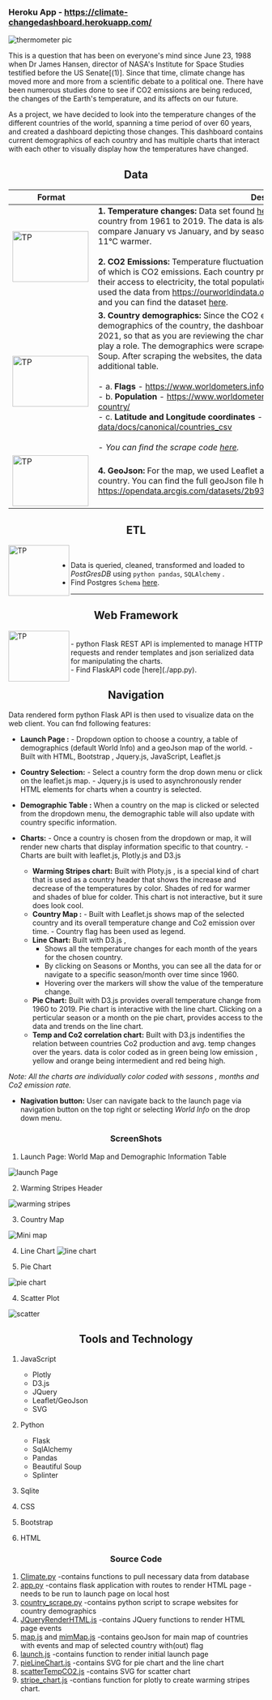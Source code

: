 ### Heroku App - https://climate-changedashboard.herokuapp.com/
![thermometer pic](https://github.com/divya-gh/Climate-Interactive-Dashboard/blob/corters22/Images/thermometer%20pic.png)

This is a question that has been on everyone's mind since June 23, 1988 when Dr James Hansen, director of NASA's Institute for Space Studies testified before the US Senate[(1)]. Since that time, climate change has moved more and more from a scientific debate to a political one. There have been numerous studies done to see if CO2 emissions are being reduced, the changes of the Earth's temperature, and its affects on our future. 

As a project, we have decided to look into the temperature changes of the different countries of the world, spanning a time period of over 60 years, and created a dashboard depicting those changes. This dashboard contains current demographics of each country and has multiple charts that interact with each other to visually display how the temperatures have changed.

<h2 align='center'>Data</h2>

|         Format      |        Description       |
| ------------------------------ | ------------- |
| <img src="./static/Image/csv.png" alt="TP" align='left'  width="150" height="100">         |  **1. Temperature changes:** Data set found [here](https://www.kaggle.com/sevgisarac/temperature-change?select=Environment_Temperature_change_E_All_Data_NOFLAG.csv) shows the changes in temperature in each country from 1961 to 2019. The data is also split up into each month, so that you can compare January vs January, and by season. The changes go anywhere from 9&deg;C cooler to 11&deg;C warmer.<br/><br/> **2. CO2 Emissions:** Temperature fluctuations can be caused by many different events, one of which is CO2 emissions. Each country produces different amounts of CO2 dependent on their access to electricity, the total population, the urban population and other factors. We used the data from https://ourworldindata.org/co2-and-other-greenhouse-gas-emissions and you can find the dataset [here](./static/data/CO2_emission.csv). |
|         <img src="./static/Image/webScrape1.png" alt="TP" align='left'  width="150" height="100">                        |   **3. Country demographics:** Since the CO2 emissions can be influenced by the demographics of the country, the dashboard includes current demographics, as of May 2021, so that as you are reviewing the charts, you can see how the demographics might play a role. The demographics were scraped from three different websites using Beautiful Soup. After scraping the websites, the data was pushed into the sqlite database as an additional table.<br><br>- a. __Flags__ - https://www.worldometers.info/geography/flags-of-the-world/<br>- b. __Population__ - https://www.worldometers.info/world-population/population-by-country/<br>-  c. __Latitude and Longitude coordinates__ - https://developers.google.com/public-data/docs/canonical/countries_csv<br><br>-  *You can find the scrape code [here](./country_scrape.py).*  |
|         <img src="./static/Image/Geojson.jpg" alt="TP" align='left'  width="150" height="100">                        |   **4. GeoJson:** For the map, we used Leaflet and geoJson files for the boundaries of the each country. You can find the full geoJson file here https://opendata.arcgis.com/datasets/2b93b06dc0dc4e809d3c8db5cb96ba69_0.geojson.  |

<h2 align='center'>ETL</h2>

<img src="./static/Image/postgresql-logo.png" alt="TP" align='left'  width="120" height="100"> <br/>
- Data is queried, cleaned, transformed and loaded to *PostGresDB* using `python pandas`, `SQLAlchemy` . <br/>
- Find Postgres `Schema` [here](./static/data/climateDB.db.sql).
----
<h2 align='center'>Web Framework</h2>
<img src="./static/Image/flask_api.jpg" alt="TP" align='left'  width="120" height="100"> <br/>
- python Flask REST API is implemented to manage HTTP requests and render templates and json serialized data for manipulating the charts. <br/>
- Find FlaskAPI code [here](./app.py).

<h2 align='center'>Navigation</h2>

Data rendered form python Flask API is then used to visualize data on the web client. You can fnd following features:

- __Launch Page :__  - Dropdown option to choose a country, a table of demographics (default World Info) and a geoJson map of the world. 
                     - Built with HTML, Bootstrap , Jquery.js, JavaScript, Leaflet.js
               
- __Country Selection:__  - Select a country form the drop down menu or click on the leaflet.js map.
                          - Jquery.js is used to asynchronously render HTML elements for charts when a country is selected.
 
- __Demographic Table :__ When a country on the map is clicked or selected from the dropdown menu, the demographic table will also update with country specific information.

- __Charts:__  - Once a country is chosen from the dropdown or map, it will render new charts that display information specific to that country. 
               - Charts are built with leaflet.js, Plotly.js and D3.js

   - __Warming Stripes chart:__ Built with Ploty.js , is a special kind of chart that is used as a country header that shows the increase and decrease of the temperatures 
                                     by color. Shades of red for warmer and shades of blue for colder. This chart is not interactive, but it sure does look cool.
   - __Country Map :__ - Built with Leaflet.js shows map of the selected country and its overall temperature change and Co2 emission over time.
                       - Country flag has been used as legend.
   - __Line Chart:__ Built with D3.js ,        
      - Shows all the temperature changes for each month of the years for the chosen country.
      - By clicking on Seasons or Months, you can see all the data for or navigate to a specific season/month over time since 1960. 
      - Hovering over the markers will show the value of the temperature change.
   - __Pie Chart:__ Built with D3.js provides overall temperature change from 1960 to 2019. Pie chart is interactive with the line chart. Clicking on a perticular season or 
                    a month on the pie chart, provides access to the data and trends on the line chart.
   - __Temp and Co2 correlation chart:__ Built with D3.js indentifies the relation between countries Co2 production and avg. temp changes over the years. data is 
                                         color coded as in green being low emission , yellow and orange being intermedient and red being high.
        
*Note: All the charts are individually color coded with sessons , months and Co2 emission rate.*

- __Nagivation button:__ User can navigate back to the launch page via navigation button on the top right or selecting *World Info* on the drop down menu.
  
  
<h3 align='center'>ScreenShots</h3>

1. Launch Page: World Map and Demographic Information Table

![launch Page](https://github.com/divya-gh/Climate-Interactive-Dashboard/blob/main/static/Image/screenshot-minimap.PNG)

2. Warming Stripes Header

![warming stripes](https://github.com/divya-gh/Climate-Interactive-Dashboard/blob/main/static/Image/screenshot-warming-stripes.PNG)

3. Country Map

![Mini map](https://github.com/divya-gh/Climate-Interactive-Dashboard/blob/main/static/Image/screenshot-minimap.PNG)

4. Line Chart
![line chart](https://github.com/divya-gh/Climate-Interactive-Dashboard/blob/main/static/Image/screenshot-line-chart.PNG)

5. Pie Chart

![pie chart](https://github.com/divya-gh/Climate-Interactive-Dashboard/blob/main/static/Image/screenshot-piechart.PNG)

4. Scatter Plot

![scatter](https://github.com/divya-gh/Climate-Interactive-Dashboard/blob/main/static/Image/screenshot-scatter-chart.PNG)


<h2 align='center'>Tools and Technology</h2>

1. JavaScript
 
    + Plotly
    + D3.js
    + JQuery
    + Leaflet/GeoJson
    + SVG

2. Python

    + Flask
    + SqlAlchemy
    + Pandas
    + Beautiful Soup
    + Splinter

3. Sqlite
4. CSS
5. Bootstrap
6. HTML


<h3 align='center'>Source Code</h3>

1. [Climate.py](https://github.com/divya-gh/Climate-Interactive-Dashboard/blob/main/climate.py)
    -contains functions to pull necessary data from database
2. [app.py](https://github.com/divya-gh/Climate-Interactive-Dashboard/blob/main/app.py)
    -contains flask application with routes to render HTML page
    -needs to be run to launch page on local host
3. [country_scrape.py](https://github.com/divya-gh/Climate-Interactive-Dashboard/blob/main/country_scrape.py)
    -contains python script to scrape websites for country demographics
4. [JQueryRenderHTML.js](https://github.com/divya-gh/Climate-Interactive-Dashboard/blob/main/static/js/JQueryRenderHTML.js)
    -contains JQuery functions to render HTML page events
5. [map.js](https://github.com/divya-gh/Climate-Interactive-Dashboard/blob/main/static/js/map.js) and [mimMap.js](https://github.com/divya-gh/Climate-Interactive-Dashboard/blob/main/static/js/mimMap.js)
    -contains geoJson for main map of countries with events and map of selected country with(out) flag
6. [launch.js](https://github.com/divya-gh/Climate-Interactive-Dashboard/blob/main/static/js/launch.js)
    -contains function to render initial launch page
7. [pieLineChart.js](https://github.com/divya-gh/Climate-Interactive-Dashboard/blob/main/static/js/pieLineChart.js)
    -contains SVG for pie chart and the line chart
8. [scatterTempCO2.js](https://github.com/divya-gh/Climate-Interactive-Dashboard/blob/main/static/js/scatterTempCO2.js)
    -contains SVG for scatter chart
9. [stripe_chart.js](https://github.com/divya-gh/Climate-Interactive-Dashboard/blob/main/static/js/stripe_chart.js)
    -contians function for plotly to create warming stripes chart.




